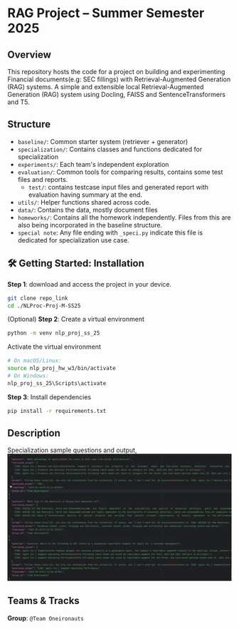 # RAG Project – Summer Semester 2025
## Overview
This repository hosts the code for a project on building and experimenting Financial documents(e.g: SEC fillings) with Retrieval-Augmented Generation (RAG) systems. A simple and extensible local Retrieval-Augmented Generation (RAG) system using Docling, FAISS and SentenceTransformers and T5.

## Structure
- `baseline/`: Common starter system (retriever + generator)
- `specialization/`: Contains classes and functions dedicated for specialization
- `experiments/`: Each team's independent exploration
- `evaluation/`: Common tools for comparing results, contains some test files and reports.
  - `test/`: contains testcase input files and generated report with evaluation having summary at the end.
- `utils/`: Helper functions shared across code.
- `data/`: Contains the data, mostly document files
- `homeworks/`: Contains all the homework independently. Files from this are also being incorporated in the baseline structure.
- `special note`: Any file ending with `_speci.py` indicate this file is dedicated for specialization use case.

## 🛠 Getting Started: Installation
**Step 1**: download and access the project in your device.
```bash
git clone repo_link
cd ./NLProc-Proj-M-SS25
```

(Optional) **Step 2**: Create a virtual environment
```bash
python -m venv nlp_proj_ss_25
```

Activate the virtual environment
```bash
# On macOS/Linux:
source nlp_proj_hw_w3/bin/activate
# On Windows:
nlp_proj_ss_25\Scripts\activate
```

**Step 3**: Install dependencies
```bash
pip install -r requirements.txt
```
## Description
Specialization sample questions and output,
![logs screenshot](./readme_images/logoutput_speci_1.png)


## Teams & Tracks
**Group**: `@Team Oneironauts`